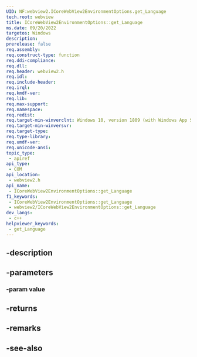```yaml
---
UID: NF:webview2.ICoreWebView2EnvironmentOptions.get_Language
tech.root: webview
title: ICoreWebView2EnvironmentOptions::get_Language
ms.date: 09/20/2022
targetos: Windows
description: 
prerelease: false
req.assembly: 
req.construct-type: function
req.ddi-compliance: 
req.dll: 
req.header: webview2.h
req.idl: 
req.include-header: 
req.irql: 
req.kmdf-ver: 
req.lib: 
req.max-support: 
req.namespace: 
req.redist: 
req.target-min-winverclnt: Windows 10, version 1809 (with Windows App SDK 1.1 or later)
req.target-min-winversvr: 
req.target-type: 
req.type-library: 
req.umdf-ver: 
req.unicode-ansi: 
topic_type:
 - apiref
api_type:
 - COM
api_location:
 - webview2.h
api_name:
 - ICoreWebView2EnvironmentOptions::get_Language
f1_keywords:
 - ICoreWebView2EnvironmentOptions::get_Language
 - webview2/ICoreWebView2EnvironmentOptions::get_Language
dev_langs:
 - c++
helpviewer_keywords:
 - get_Language
---
```


## -description

## -parameters

### -param value

## -returns

## -remarks

## -see-also

